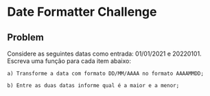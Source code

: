 # Date Formatter Challenge

## Problem
Considere as seguintes datas como entrada: 01/01/2021 e 20220101.
Escreva uma função para cada item abaixo:

    a) Transforme a data com formato DD/MM/AAAA no formato AAAAMMDD;

    b) Entre as duas datas informe qual é a maior e a menor;
